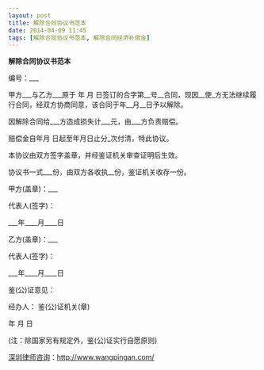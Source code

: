 ```yaml
---
layout: post
title: 解除合同协议书范本
date: 2014-04-09 11:45
tags: [解除合同协议书范本, 解除合同经济补偿金]
---
```

<strong>解除合同协议书范本</strong>

编号：___

甲方___与乙方___原于 年 月 日签订的合字第__号__合同，现因__使_方无法继续履行合同，经双方协商同意，该合同于年__月__日予以解除。

因解除合同给___方造成损失计___元，由___方负责赔偿。

赔偿金自年月 日起至年月日止分_次付清，特此协议。

本协议由双方签字盖章，并经鉴证机关审查证明后生效。

协议书一式___份，由双方各收执__份，鉴证机关收存一份。

甲方(盖章)：___

代表人(签字)：

___年____月____日

乙方(盖章)：___

代表人(签字)：

___年____月____日

鉴(公)证意见：

经办人： 鉴(公)证机关(章)

年 月 日

(注：除国家另有规定外，鉴(公)证实行自愿原则)

<a href="http://www.wangpingan.com/">深圳律师咨询</a>：<a href="http://www.wangpingan.com/">http://www.wangpingan.com/</a>

